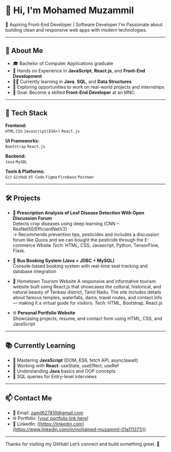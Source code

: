 # 👋 Hi, I'm Mohamed Muzammil

🚀 Aspiring Front-End Developer | Software Developer I'm Passionate about building clean and responsive web apps with modern technologies.

---

## 🌟 About Me

- 🎓 Bachelor of Computer Applications graduate
- 🌱 Hands on Experience in **JavaScript**, **React.js**, and **Front-End Development**
- 👨‍💻 Currently learning in **Java**, **SQL**, and **Data Structures**
- 💼 Exploring opportunities to work on real-world projects and internships
- 🧠 Goal: Become a skilled **Front-End Developer** at an MNC

---

## 🧰 Tech Stack

**Frontend:**  
`HTML` `CSS` `Javascript(ES6+)` `React.js` 

**UI Frameworks:**  
`Bootstrap` `React.js` 

**Backend:**  
`Java` `MySQL`

**Tools & Platforms:**  
`Git` `GitHub` `VS Code` `Figma` `Firebase` `Postman`

---

## 🛠 Projects

- 🌿 **Prescription Analysis of Leaf Disease Detection With Open Discussion Forum**  
  Detects crop diseases using deep learning (CNN – ResNet50/EfficientNetV2)  
  → Recommends prevention tips, pesticides and includes a discussion forum like Quora and we can bought the pesticide through the E-commerce Wbsite 
  *Tech:* HTML, CSS, Javascript, Python, TensorFlow, Flask.

- 🚌 **Bus Booking System (Java + JDBC + MySQL)**  
  Console-based booking system with real-time seat tracking and database integration

- 🌄 Hometown Tourism Website
  A responsive and informative tourism website built using React.js that showcases the cultural, historical, and natural beauty of Tenkasi district, Tamil Nadu. The site includes details about famous temples, waterfalls, dams, travel routes, and contact info — making it a virtual guide for visitors.
*Tech:* HTML, Bootstrap, React.js

- 🌐 **Personal Portfolio Website**  
  Showcasing projects, resume, and contact form using HTML, CSS, and JavaScript

---

## 📚 Currently Learning

- 🔸 Mastering **JavaScript** (DOM, ES6, fetch API, async/await)
- 🔸 Working with **React**: useState, useEffect, useRef
- 🔸 Understanding **Java** basics and OOP concepts
- 🔸 SQL queries for Entry-level interviews

---

## 📫 Contact Me

- 📧 Email: [zamil627810@gmail.com](mailto:zamil627810@gmail.com)
- 🌐 Portfolio: [[your portfolio link here](https://mhd-muzammil.github.io/portfolio/)]
- 💼 LinkedIn: ([https://linkedin.com](https://www.linkedin.com/in/mohamed-muzammil-01a111371/))

---

Thanks for visiting my GitHub! Let’s connect and build something great. 🚀
